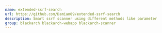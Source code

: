 ```yaml
---
name: extended-ssrf-search
url: https://github.com/Damian89/extended-ssrf-search
description: Smart ssrf scanner using different methods like parameter brute forcing in post and get.
group: blackarch blackarch-webapp blackarch-scanner
---
```


